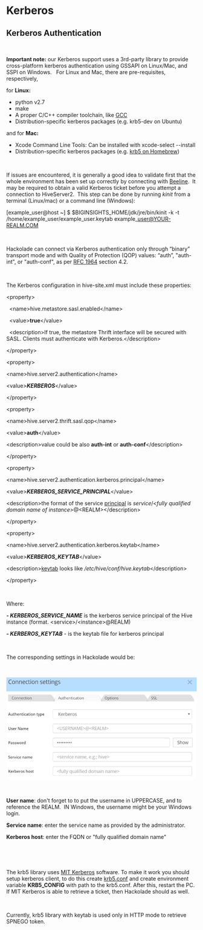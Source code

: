 # Kerberos

## Kerberos Authentication

&nbsp;

**Important note:** our Kerberos support uses a 3rd-party library to provide cross-platform kerberos authentication using GSSAPI on Linux/Mac, and SSPI on Windows. &nbsp; For Linux and Mac, there are pre-requisites, respectively,&nbsp;

for **Linux:**

* python v2.7
* make
* A proper C/C++ compiler toolchain, like [GCC](<https://gcc.gnu.org/> "target=\"\_blank\"")
* Distribution-specific kerberos packages (e.g. krb5-dev on Ubuntu)

and for **Mac:**

* Xcode Command Line Tools: Can be installed with xcode-select --install
* Distribution-specific kerberos packages (e.g. [krb5 on Homebrew](<https://formulae.brew.sh/formula/krb5> "target=\"\_blank\""))

&nbsp;

If issues are encountered, it is generally a good idea to validate first that the whole environment has been set up correctly by connecting with [Beeline](<https://cwiki.apache.org/confluence/display/Hive/HiveServer2%20Clients> "target=\"\_blank\"").&nbsp; It may be required to obtain a valid Kerberos ticket before you attempt a connection to HiveServer2.&nbsp; This step can be done by running *kinit* from a terminal (Linux/mac) or a command line (Windows):&nbsp;

\[example\_user@host ~\] $ $BIGINSIGHTS\_HOME/jdk/jre/bin/kinit -k -t /home/example\_user/example\_user.keytab example\_user@YOUR-REALM.COM

&nbsp;

Hackolade can connect via Kerberos authentication only through “binary” transport mode and with Quality of Protection (QOP) values: “auth”, "auth-int", or "auth-conf", as per [RFC 1964](<https://tools.ietf.org/html/rfc1964> "target=\"\_blank\"") section 4.2.&nbsp;

&nbsp;

The Kerberos configuration in hive-site.xml must include these properties:

\<property\>

  \<name\>hive.metastore.sasl.enabled\</name\>

  \<value\>**true**\</value\>

  \<description\>If true, the metastore Thrift interface will be secured with SASL. Clients must authenticate with Kerberos.\</description\>

\</property\>

\<property\>

\<name\>hive.server2.authentication\</name\>

\<value\>***KERBEROS***\</value\>

\</property\>

\<property\>

\<name\>hive.server2.thrift.sasl.qop\</name\>

\<value\>**auth**\</value\>

\<description\>value could be also **auth-int** or **auth-conf**\</description\>

\</property\>

\<property\>

\<name\>hive.server2.authentication.kerberos.principal\</name\>

\<value\>***KERBEROS\_SERVICE\_PRINCIPAL***\</value\>

\<description\>the format of the service [principal](<https://web.mit.edu/kerberos/krb5-1.5/krb5-1.5.4/doc/krb5-user/What-is-a-Kerberos-Principal\_003f.html> "target=\"\_blank\"") is *service*/*\<fully qualified domain name of instance\>*@\<REALM\>\</description\>

\</property\>

\<property\>

\<name\>hive.server2.authentication.kerberos.keytab\</name\>

\<value\>***KERBEROS\_KEYTAB***\</value\>

\<description\>[keytab](<https://web.mit.edu/kerberos/krb5-1.5/krb5-1.5.4/doc/krb5-install/The-Keytab-File.html> "target=\"\_blank\"") looks like */etc/hive/conf/hive.keytab*\</description\>

\</property\>

&nbsp;

Where:

***\- KERBEROS\_SERVICE\_NAME*** is the kerberos service principal of the Hive instance (format. \<service\>/\<instance\>@REALM)&nbsp;

***\- KERBEROS\_KEYTAB*** - is the keytab file for kerberos principal

&nbsp;

The corresponding settings in Hackolade would be:

&nbsp;

![Image](<lib/Hive%20-%20Kerberos%20Authentication%20settings.png>)

&nbsp;

**User name**: don't forget to to put the username in UPPERCASE, and to reference the REALM.&nbsp; IN Windows, the username might be your Windows login.

**Service name**: enter the service name as provided by the administrator. &nbsp;

**Kerberos host**: enter the FQDN or "fully qualified domain name"

&nbsp;

&nbsp;

The krb5 library uses [MIT Kerberos](<https://web.mit.edu/kerberos/dist/> "target=\"\_blank\"") software. To make it work you should setup kerberos client, to do this create [krb5.conf](<https://web.mit.edu/kerberos/krb5-devel/doc/admin/conf\_files/krb5\_conf.html#sample-krb5-conf-file> "target=\"\_blank\"") and create environment variable **KRB5\_CONFIG** with path to the krb5.conf. After this, restart the PC. If MIT Kerberos is able to retrieve a ticket, then Hackolade should as well.

&nbsp;

Currently, krb5 library with keytab is used only in HTTP mode to retrieve SPNEGO token.

